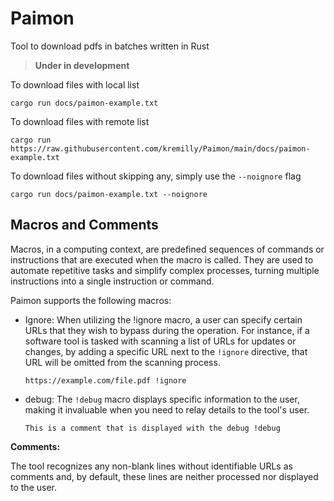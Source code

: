 # Paimon

Tool to download pdfs in batches written in Rust

> **Under in development**

To download files with local list

```shell
cargo run docs/paimon-example.txt
```

To download files with remote list

```shell
cargo run https://raw.githubusercontent.com/kremilly/Paimon/main/docs/paimon-example.txt
```

To download files without skipping any, simply use the `--noignore` flag

```shell
cargo run docs/paimon-example.txt --noignore
```

## Macros and Comments

Macros, in a computing context, are predefined sequences of commands or instructions that are executed when the macro is called. They are used to automate repetitive tasks and simplify complex processes, turning multiple instructions into a single instruction or command.

Paimon supports the following macros:

* Ignore: When utilizing the !ignore macro, a user can specify certain URLs that they wish to bypass during the operation. For instance, if a software tool is tasked with scanning a list of URLs for updates or changes, by adding a specific URL next to the `!ignore` directive, that URL will be omitted from the scanning process.

  ```shell
  https://example.com/file.pdf !ignore
  ```
* debug:  The `!debug` macro displays specific information to the user, making it invaluable when you need to relay details to the tool's user.

  ```shell
  This is a comment that is displayed with the debug !debug
  ```

**Comments:**

The tool recognizes any non-blank lines without identifiable URLs as comments and, by default, these lines are neither processed nor displayed to the user.
